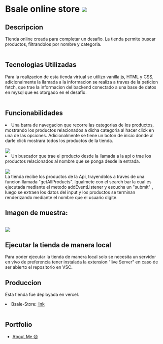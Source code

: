 <h1>Bsale online store <img  src="https://res.cloudinary.com/dltjb3yhc/image/upload/v1663220828/banner/iconoBsale_mkkwpk.jpg"/></h1>

## Descripcion

Tienda online creada para completar un desafio. La tienda permite buscar productos, filtrandolos por nombre y categoria.
<br/>
<br/>

## Tecnologias Utilizadas

Para la realizacion de esta tienda virtual se utilizo vanilla js, HTML y CSS, adicionalmente la llamada a la informacion se realiza a traves de la peticion fetch, que trae la informacion del backend conectado a una base de datos en mysql que es otorgado en el desafío.
<br/>
<br/>

## Funcionabilidades

<li>Una barra de navegacion que recorre las categorias de los productos, mostrando los productos relacionados a dicha categoria al hacer click en una de las opciones. Adicionalmente se tiene un boton de inicio donde al darle click mostrara todos los productos de la tienda.</li>
<br/>
<img src="https://res.cloudinary.com/tawaynaskp/image/upload/v1668377626/Captura_desde_2022-11-13_17-09-23_ggiho2.png"/>

<br/>
<li> Un buscador que trae el producto desde la llamada a la api o trae los productos relacionados al nombre que se ponga desde la entrada.</li>

<br/>

<img src="https://res.cloudinary.com/tawaynaskp/image/upload/v1668377727/Captura_desde_2022-11-13_17-15-04_cn98i4.png"/>

<br/>
La tienda recibe los productos de la Api, trayendolos a traves de una funcion llamada "getAllProducts". Igualmete con el search bar la cual es ejecutada mediante el metodo addEventListener y escucha un "submit" , luego se extraen los datos del input y los productos se  terminan renderizando mediante el nombre que el usuario digite.

<br/>
<h2>Imagen de muestra:</h2>
<br/>
<img src="https://res.cloudinary.com/tawaynaskp/image/upload/v1668378199/Captura_desde_2022-11-13_17-23-08_c5ecg1.png"/>

<br/>
<h2>Ejecutar la tienda de manera local</h2>

Para poder ejecutar la tienda de manera local solo se necesita un servidor en vivo de preferencia tener instalada la extension "live Server" en caso de ser abierto el repositorio en VSC.

<h2>Produccion</h2>

Esta tienda fue deployada en vercel.

<li>Bsale-Store: <a href="https://frontend-bsale-fawn.vercel.app/">link</a></li>

<br/>
<h2>Portfolio</h2>
<ul>
<li><a href="https://portfolio-anderson-one.vercel.app/">About Me 😄</a></li>
</ul>
